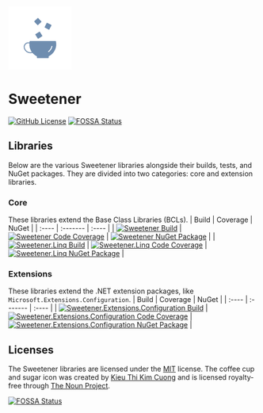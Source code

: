 [![Sweetener Alt Icon](src/Resources/Sweetener-Alt.png)](https://thenounproject.com/kieukimcuong/)

# Sweetener
[![GitHub License](https://img.shields.io/github/license/wsugarman/sweetener?label=License)](https://github.com/wsugarman/sweetener/blob/main/LICENSE)
[![FOSSA Status](https://app.fossa.com/api/projects/git%2Bgithub.com%2Fwsugarman%2Fsweetener.svg?type=shield)](https://app.fossa.com/projects/git%2Bgithub.com%2Fwsugarman%2Fsweetener?ref=badge_shield)

## Libraries
Below are the various Sweetener libraries alongside their builds, tests, and NuGet packages. They are divided into
two categories: core and extension libraries.

### Core
These libraries extend the Base Class Libraries (BCLs).
| Build | Coverage | NuGet |
| :---- | :------- | :---- |
| [![Sweetener Build](https://github.com/wsugarman/sweetener/actions/workflows/sweetener-ci.yml/badge.svg)](https://github.com/wsugarman/sweetener/actions/workflows/sweetener-ci.yml) | [![Sweetener Code Coverage](https://codecov.io/gh/wsugarman/sweetener/branch/main/graph/badge.svg?flag=Sweetener)](https://codecov.io/gh/wsugarman/sweetener) | [![Sweetener NuGet Package](https://img.shields.io/nuget/vpre/Sweetener?label=NuGet&logo=NuGet)](https://www.nuget.org/packages/Sweetener/) |
| [![Sweetener.Linq Build](https://github.com/wsugarman/sweetener/actions/workflows/sweetener.linq-ci.yml/badge.svg)](https://github.com/wsugarman/sweetener/actions/workflows/sweetener.linq-ci.yml) | [![Sweetener.Linq Code Coverage](https://codecov.io/gh/wsugarman/sweetener/branch/main/graph/badge.svg?flag=Sweetener.Linq)](https://codecov.io/gh/wsugarman/sweetener) | [![Sweetener.Linq NuGet Package](https://img.shields.io/nuget/vpre/Sweetener.Linq?label=NuGet&logo=NuGet)](https://www.nuget.org/packages/Sweetener.Linq/) |

### Extensions
These libraries extend the .NET extension packages, like `Microsoft.Extensions.Configuration`.
| Build | Coverage | NuGet |
| :---- | :------- | :---- |
| [![Sweetener.Extensions.Configuration Build](https://github.com/wsugarman/sweetener/actions/workflows/sweetener.extensions.configuration-ci.yml/badge.svg)](https://github.com/wsugarman/sweetener/actions/workflows/sweetener.extensions.configuration-ci.yml) | [![Sweetener.Extensions.Configuration Code Coverage](https://codecov.io/gh/wsugarman/sweetener/branch/main/graph/badge.svg?flag=Configuration)](https://codecov.io/gh/wsugarman/sweetener) | [![Sweetener.Extensions.Configuration NuGet Package](https://img.shields.io/nuget/vpre/Sweetener.Extensions.Configuration?label=NuGet&logo=NuGet)](https://www.nuget.org/packages/Sweetener.Extensions.Configuration/) |

## Licenses
The Sweetener libraries are licensed under the [MIT](https://github.com/wsugarman/sweetener/blob/main/LICENSE)
license. The coffee cup and sugar icon was created by [Kieu Thi Kim Cuong](https://thenounproject.com/kieukimcuong/)
and is licensed royalty-free through [The Noun Project](https://thenounproject.com/).

[![FOSSA Status](https://app.fossa.com/api/projects/git%2Bgithub.com%2Fwsugarman%2Fsweetener.svg?type=large)](https://app.fossa.com/projects/git%2Bgithub.com%2Fwsugarman%2Fsweetener?ref=badge_large)

